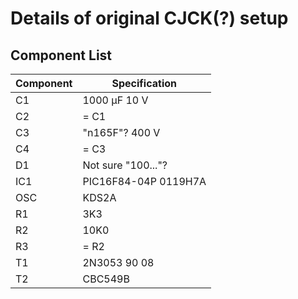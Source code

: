 # Details of original CJCK(?) setup

## Component List

| Component | Specification                |
|-----------|------------------------------|
| C1        | 1000 <span>&mu;</span>F 10 V |
| C2        | = C1                         |
| C3        | "n165F"? 400 V               |
| C4        | = C3                         |
| D1        | Not sure "100..."?           |
| IC1       | PIC16F84-04P 0119H7A         |
| OSC       | KDS2A                        |
| R1        | 3K3                          |
| R2        | 10K0                         |
| R3        | = R2                         |
| T1        | 2N3053 90 08                 |
| T2        | CBC549B                      |

